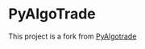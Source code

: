 PyAlgoTrade
===========

This project is a fork from [PyAlgotrade](https://github.com/gbeced/pyalgotrade)
